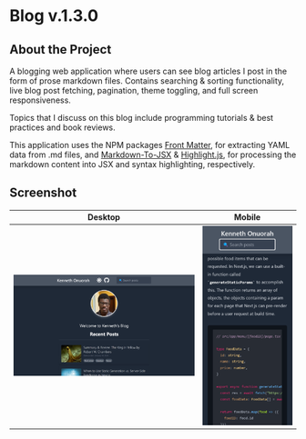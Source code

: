 # **Blog v.1.3.0**

## **About the Project**

A blogging web application where users can see blog articles I post in the form of prose markdown files. Contains searching & sorting functionality, live blog post fetching, pagination, theme toggling, and full screen responsiveness.

Topics that I discuss on this blog include programming tutorials & best practices and book reviews.

This application uses the NPM packages [Front Matter](https://www.npmjs.com/package/front-matter), for extracting YAML data from .md files, and [Markdown-To-JSX](https://www.npmjs.com/package/markdown-to-jsx) & [Highlight.js](https://github.com/highlightjs/highlight.js), for processing the markdown content into JSX and syntax highlighting, respectively.

## **Screenshot**
| Desktop | Mobile |
|:---:|:---:|
| ![readme_preview](docs/screenshot_desktop.png) | ![readme_preview](docs/screenshot_mobile2.png)  |